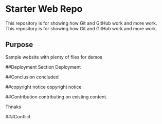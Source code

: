 # Starter Web Repo

This repository is for showing how Git and GitHub work and more work.
This repository is for showing how Git and GitHub work and more work.

## Purpose

Sample website with plenty of files for demos

##Deployment Section
Deployment

##Conclusion
concluded

##copyright notice
copyright notice

##Contribution
contributing on existing content.

Thnaks

###Conflict